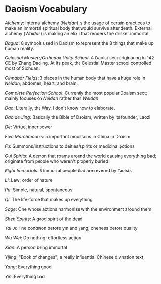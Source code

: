 # Daoism Vocabulary

*Alchemy*: Internal alchemy (*Neidan*) is the usage of certain practices to make an immortal spiritual body that would survive after death. External alchemy (*Waidan*) is making an elixir that renders the drinker immortal. 

*Bagua*: 8 symbols used in Daoism to represent the 8 things that make up human reality. 

*Celestial Masters/Orthodox Unity School*: A Daoist sect originating in 142 CE by Zhang Daoling. At its peak, the Celestial Master school controlled most of Sichuan. 

*Cinnabar Fields*: 3 places in the human body that have a huge role in *Neidan*; abdomen, heart, and brain. 

*Complete Perfection School*: Currently the most popular Doaism sect; mainly focuses on *Neidan* rather than *Weidan*

*Dao*: Literally, the Way. I don't know how to elaborate. 

*Dao de Jing*: Basically the Bible of Daoism; written by its founder, Laozi

*De*: Virtue, inner power

*Five Marchmounts*: 5 important mountains in China in Daoism

*Fu*: Summons/instructions to deities/spirits or medicinal potions 

*Gui Spirits*: A demon that roams around the world causing everything bad; originate from people who weren't properly buried

*Eight Immortals*: 8 immortal people that are revered by Taoists

*Li*: Law; order of nature 

*Pu*: Simple, natural, spontaneous

*Qi*: The life-force that makes up everything

*Sage*: One whose actions harmonize with the environment around them 

*Shen Spirits*: A good spirit of the dead

*Tai Ji*: The condition before yin and yang; oneness before duality

*Wu Wei*: Do nothing; effortless action

*Xian*: A person being immortal

*Yijing*: "Book of changes"; a really influential Chinese divination text

*Yang*: Everything good

*Yin*: Everything bad
